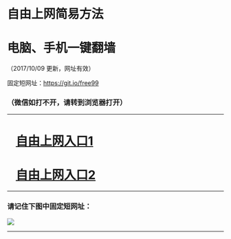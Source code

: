 ﻿# 自由上网简易方法

# 电脑、手机一键翻墙

（2017/10/09 更新，网址有效）

固定短网址：https://git.io/free99

### （微信如打不开，请转到浏览器打开）


***





# &nbsp;&nbsp; <a href="http://ft1064828948.fwq-tz-1001.info/fwqtz01.html?t=10090011746 " target="_blank">自由上网入口1</a>
# &nbsp;&nbsp; <a href="http://ft1910115000.fwq-tz-1002.info/fwqtz02.html?t=100900124857 " target="_blank">自由上网入口2</a>
***

### 请记住下图中固定短网址：

<img src="https://s3-us-west-2.amazonaws.com/fwq-1001/yjfq-20170905okok.png" /> 


***

